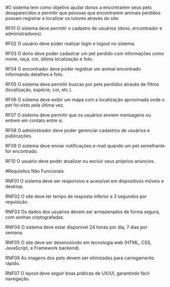 #O sistema tem como objetivo ajudar donos a encontrarem seus pets desaparecidos e permitir que pessoas que encontrarem animais perdidos possam registrar e localizar os tutores através do site.

RF01	O sistema deve permitir o cadastro de usuários (dono, encontrador e administradores).	

RF02	O usuário deve poder realizar login e logout no sistema.	

RF03	O dono deve poder cadastrar um pet perdido com informações como nome, raça, cor, última localização e foto.	

RF04	O encontrador deve poder registrar um animal encontrado informando detalhes e foto.

RF05	O sistema deve permitir buscas por pets perdidos através de filtros (localização, espécie, cor, etc.).

RF06	O sistema deve exibir um mapa com a localização aproximada onde o pet foi visto pela última vez.

RF07	O sistema deve permitir que os usuários enviem mensagens ou entrem em contato entre si.

RF08	O administrador deve poder gerenciar cadastros de usuários e publicações.

RF09	O sistema deve enviar notificações e-mail quando um pet semelhante for encontrado.	

RF10	O usuário deve poder atualizar ou excluir seus próprios anúncios.

 #Requisitos Não Funcionais

RNF01	O sistema deve ser responsivo e acessível em dispositivos móveis e desktop.	

RNF02	O site deve ter tempo de resposta inferior a 3 segundos por requisição.

RNF03	Os dados dos usuários devem ser armazenados de forma segura, com senhas criptografadas.	

RNF04	O sistema deve estar disponível 24 horas por dia, 7 dias por semana.	

RNF05	O site deve ser desenvolvido em tecnologia web (HTML, CSS, JavaScript, e Framework backend).

RNF06	As imagens dos pets devem ser otimizadas para carregamento rápido.

RNF07	O layout deve seguir boas práticas de UX/UI, garantindo fácil navegação.
